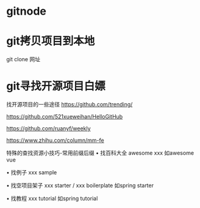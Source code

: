# gitnode
# git拷贝项目到本地
git clone 网址
# git寻找开源项目白嫖
找开源项目的一些途径
 https://github.com/trending/
 
 https://github.com/521xueweihan/HelloGitHub
 
 https://github.com/ruanyf/weekly
 
 https://www.zhihu.com/column/mm-fe
 

特殊的查找资源小技巧-常用前缀后缀 
• 找百科大全 awesome xxx  如awesome vue
 
• 找例子 xxx sample

• 找空项目架子 xxx starter / xxx boilerplate   如spring starter


• 找教程  xxx tutorial 如spring tutorial

